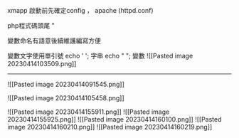 
xmapp 啟動前先確定config ， apache (httpd.conf)

php程式碼頭尾
"<?php  ;  ?>


變數命名有語意後續維護編寫方便


變數文字使用單引號
echo '   '; 字串
echo "  "; 變數
![[Pasted image 20230414103509.png]]


---
![[Pasted image 20230414091545.png]]

![[Pasted image 20230414105458.png]]




![[Pasted image 20230414155911.png]]
![[Pasted image 20230414155925.png]]
![[Pasted image 20230414160100.png]]
![[Pasted image 20230414160210.png]]
![[Pasted image 20230414160219.png]]